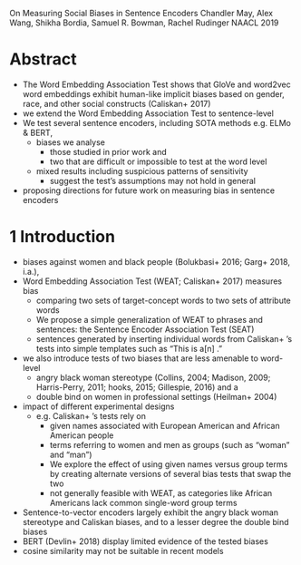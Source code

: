 On Measuring Social Biases in Sentence Encoders
Chandler May, Alex Wang, Shikha Bordia, Samuel R. Bowman, Rachel Rudinger
NAACL 2019

# Abstract

* The Word Embedding Association Test shows that
  GloVe and word2vec word embeddings exhibit human-like implicit biases based on
  gender, race, and other social constructs (Caliskan+ 2017)
* we extend the Word Embedding Association Test to sentence-level
* We test several sentence encoders, including SOTA methods e.g. ELMo & BERT,
  * biases we analyse
    * those studied in prior work and
    * two that are difficult or impossible to test at the word level
  * mixed results including suspicious patterns of sensitivity
    * suggest the test’s assumptions may not hold in general
* proposing directions for future work on measuring bias in sentence encoders

# 1 Introduction

* biases against women and black people (Bolukbasi+ 2016; Garg+ 2018, i.a.),
* Word Embedding Association Test (WEAT; Caliskan+ 2017) measures bias
  * comparing two sets of target-concept words to two sets of attribute words
  * We propose a simple generalization of WEAT to phrases and sentences: the
    Sentence Encoder Association Test (SEAT)
  * sentences generated by inserting individual words from Caliskan+ ’s tests
    into simple templates such as “This is a[n] <word>.”
* we also introduce tests of two biases that are less amenable to word-level
  * angry black woman stereotype (Collins, 2004; Madison, 2009;
    Harris-Perry, 2011; hooks, 2015; Gillespie, 2016) and a
  * double bind on women in professional settings (Heilman+ 2004)
* impact of different experimental designs
  * e.g. Caliskan+ ’s tests rely on
    * given names associated with European American and African American people
    * terms referring to women and men as groups (such as “woman” and “man”)
    * We explore the effect of using given names versus group terms by creating
      alternate versions of several bias tests that swap the two
    * not generally feasible with WEAT, as categories like African Americans
      lack common single-word group terms
* Sentence-to-vector encoders largely exhibit the angry black woman stereotype
  and Caliskan biases, and to a lesser degree the double bind biases
* BERT (Devlin+ 2018) display limited evidence of the tested biases
* cosine similarity may not be suitable in recent models
